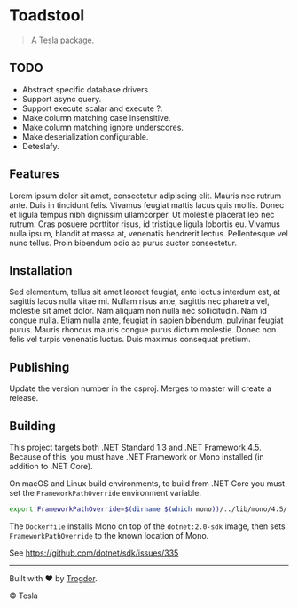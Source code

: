 # Toadstool

> A Tesla package.

## TODO

* Abstract specific database drivers.
* Support async query.
* Support execute scalar and execute ?.
* Make column matching case insensitive.
* Make column matching ignore underscores.
* Make deserialization configurable.
* Deteslafy.

## Features

Lorem ipsum dolor sit amet, consectetur adipiscing elit. Mauris nec rutrum ante. Duis in tincidunt felis. Vivamus feugiat mattis lacus quis mollis. Donec et ligula tempus nibh dignissim ullamcorper. Ut molestie placerat leo nec rutrum. Cras posuere porttitor risus, id tristique ligula lobortis eu. Vivamus nulla ipsum, blandit at massa at, venenatis hendrerit lectus. Pellentesque vel nunc tellus. Proin bibendum odio ac purus auctor consectetur.

## Installation

Sed elementum, tellus sit amet laoreet feugiat, ante lectus interdum est, at sagittis lacus nulla vitae mi. Nullam risus ante, sagittis nec pharetra vel, molestie sit amet dolor. Nam aliquam non nulla nec sollicitudin. Nam id congue nulla. Etiam nulla ante, feugiat in sapien bibendum, pulvinar feugiat purus. Mauris rhoncus mauris congue purus dictum molestie. Donec non felis vel turpis venenatis luctus. Duis maximus consequat pretium.

## Publishing

Update the version number in the csproj. Merges to master will create a release.

## Building

This project targets both .NET Standard 1.3 and .NET Framework 4.5. Because of this, you must have .NET Framework or Mono installed (in addition to .NET Core).

On macOS and Linux build environments, to build from .NET Core you must set the `FrameworkPathOverride` environment variable.

```bash
export FrameworkPathOverride=$(dirname $(which mono))/../lib/mono/4.5/
```

The `Dockerfile` installs Mono on top of the `dotnet:2.0-sdk` image, then sets `FrameworkPathOverride` to the known location of Mono.

See https://github.com/dotnet/sdk/issues/335

---

Built with &hearts; by [Trogdor](mailto:DL-DEPT-WEB-DEV@tesla.com?subject=Toadstool).

&copy; Tesla